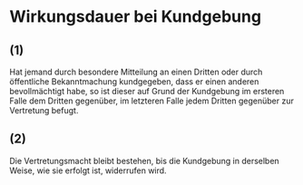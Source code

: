 # Wirkungsdauer bei Kundgebung



## (1)

 Hat jemand durch besondere Mitteilung an einen Dritten oder durch öffentliche Bekanntmachung kundgegeben, dass er einen anderen bevollmächtigt habe, so ist dieser auf Grund der Kundgebung im ersteren Falle dem Dritten gegenüber, im letzteren Falle jedem Dritten gegenüber zur Vertretung befugt.

## (2)

 Die Vertretungsmacht bleibt bestehen, bis die Kundgebung in derselben Weise, wie sie erfolgt ist, widerrufen wird. 

